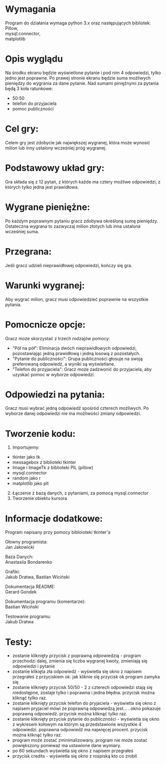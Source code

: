 # Wymagania
Program do działania wymaga python 3.x oraz następujących bibliotek: <br>
Pillow, <br>
mysql.connector, <br>
matplotlib <br>

# Opis wyglądu
Na środku ekranu będzie wyświetlone pytanie i pod nim 4 odpowiedzi, tylko jedno jest poprawne.
Po prawej stronie ekranu będzie suma możliwych pieniędzy do wygrania za dane pytanie.
Nad sumami piniężnymi za pytania będą 3 koła ratunkowe:
  - 50:50
  - telefon do przyjaciela
  - pomoc publiczności

# Cel gry:
  Celem gry jest zdobycie jak największej wygranej, która może wynosić milion lub inny ustalony wcześniej próg wygranej.

# Podstawowy układ gry:
  Gra składa się z 12 pytań, z których każde ma cztery możliwe odpowiedzi, z których tylko jedna jest prawidłowa.

# Wygrane pieniężne:
  Po każdym poprawnym pytaniu gracz zdobywa określoną sumę pieniędzy. <br>
  Ostateczna wygrana to zazwyczaj milion złotych lub inna ustalona wcześniej suma.

# Przegrana:
  Jeśli gracz udzieli nieprawidłowej odpowiedzi, kończy się gra.

# Warunki wygranej:
  Aby wygrać milion, gracz musi odpowiedzieć poprawnie na wszystkie pytania.

# Pomocnicze opcje:
  Gracz może skorzystać z trzech rodzajów pomocy:
  - "Pół na pół": Eliminacja dwóch nieprawidłowych odpowiedzi, pozostawiając jedną prawidłową i jedną losową z pozostałych.
  - "Pytanie do publiczności": Grupa publiczności głosuje na swoją preferowaną odpowiedź, a wyniki są wyświetlane.
  - "Telefon do przyjaciela": Gracz może zadzwonić do przyjaciela, aby uzyskać pomoc w wyborze odpowiedzi.

# Odpowiedzi na pytania:
  Gracz musi wybrać jedną odpowiedź spośród czterech możliwych. Po wyborze danej odpowiedzi nie ma możliwości zmiany odpowiedzi.

# Tworzenie kodu:
  1. Importujemy:
  - tkinter  jako tk
  - messagebox z biblioteki tkinter
  - Image i ImageTk z biblioteki PIL (pillow)
  - mysql.connector
  - random jako r
  - matplotlib jako plt
  2. Łączenie z bazą danych, z pytaniami, za pomocą mysql.connector <br>
  3. Tworzenie obiektu kursora


# Informacje dodatkowe:
  Program napisany przy pomocy bibloioteki tkinter'a <br>

  Głowny programista: <br>
  Jan Jakowicki <br>

  Baza Danych: <br>
  Anastasiia Bondarenko <br>

  Grafiki: <br>
  Jakub Dratwa, Bastian Wiciński <br>

  Dokumentacja README: <br>
  Gerard Gondek <br>

  Dokumentacja programu (komentarze): <br>
  Bastian Wiciński <br>

  Testowanie programu: <br>
  Jakub Dratwa 

# Testy:
  - zostanie kliknięty przycisk z poprawną odpowiedzią - program przechodzi dalej, zmienia się liczba wygranej kwoty, zmieniają się odpowiedzi i pytanie
  - zostanie klikięta zła odpowiedź - wyświetla się okno z napisem przegrałeś z przyciskiem ok. jak kliknie się przycisk ok program zamyka się
  - zostanie kliknięty przycisk 50/50 - 2 z czterech odpowiedzi stają się niedostępne, zostaje tylko i poprawna i jedna błędna. przycisk można kliknąć tylko raz.
  - zostanie kliknięty przycisk telefon do pryjaciela - wyświetla się okno z napisem pryjaciel mówi że poprawną odpowiedzą jest...  . okno pokazuje poprawną odpowiedź. przycisk można kliknąć tylko raz. 
  - zostanie kliknięty przycisk pytanie do publiczności - wyświetla się okno z wykresem kołowym na którym są przedstawione wszystkie 4 odpowiedzi. poprawna odpowiedź ma najwięcej procent. przycisk można kliknąć tylko raz. 
  - program może zostać zminimalizowany. program nie może zostać powiększony ponieważ ma ustawione dane wymiary.
  - po 60 sekundach wyświetla się okno z napisem przegrałeś 
  - przycisk credits - wyświetla się okno z rospiską kto co zrobił.